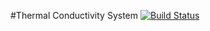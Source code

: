 #Thermal Conductivity System
[![Build Status](https://travis-ci.org/jsutaria/ThermalK.svg?branch=master)](https://travis-ci.org/jsutaria/ThermalK)